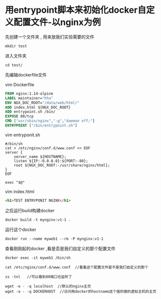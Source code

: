 # 用entrypoint脚本来初始化docker自定义配置文件-以nginx为例

先创建一个文件夹 , 用来放我们实验需要的文件

```
mkdir test
```

进入文件夹

```
cd test/
```

先编辑dockerfile文件

vim Dockerfile

```dockerfile
FROM nginx:1.14-alpine
LABEL maintainer="hha"
ENV NGX_DOC_ROOT="/data/web/html/"
ADD index.html ${NGX_DOC_ROOT}
ADD entrypoint.sh /bin/
EXPOSE 80/tcp
CMD ["usr/sbin/nginx","-g","daemon off;"]
ENTRYPOINT ["/bin/entrypoint.sh"]
```

vim entryponit.sh

```shell
#/bin/sh
cat > /etc/nginx/conf.d/www.conf << EOF
server {
    server_name ${HOSTNAME};
    listen ${IP:-0.0.0.0}:${PORT:-80};
    root ${NGX_DOC_ROOT:-/usr/share/nginx/html};
}
EOF

exec "$@"
```

vim index.html

```html
<h1>TEST ENTRYPONIT NGINX</h1>
```

之后运行build构建docker

```
docker build -t mynginx:v1-1 .
```

运行这个docker

```
docker run --name myweb1 --rm -P mynginx:v1-1
```



查看刚刚起的docker ,看是否是我们自定义的那个配置文件

```
docker exec -it myweb1 /bin/sh

cat /etc/nginx/conf.d/www.conf  //看看这个配置文件是不是我们自定义的那个

ss -tnl   //可以看到80端口也监听了

wget -o - -q localhost  //默认的nginx主页
wget -o - -q DOCKERHOST  //访问用docker的hostname这个值的做的虚拟主机的主页
```

